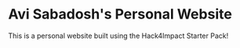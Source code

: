 # Avi Sabadosh's Personal Website
This is a personal website built using the Hack4Impact Starter Pack!